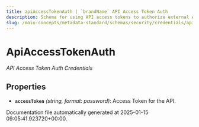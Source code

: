 ```yaml
---
title: apiAccessTokenAuth | `brandName` API Access Token Auth
description: Schema for using API access tokens to authorize external API requests securely without user-based authentication.
slug: /main-concepts/metadata-standard/schemas/security/credentials/apiaccesstokenauth
---
```


# ApiAccessTokenAuth

*API Access Token Auth Credentials*

## Properties

- **`accessToken`** *(string, format: password)*: Access Token for the API.


Documentation file automatically generated at 2025-01-15 09:05:41.923720+00:00.
